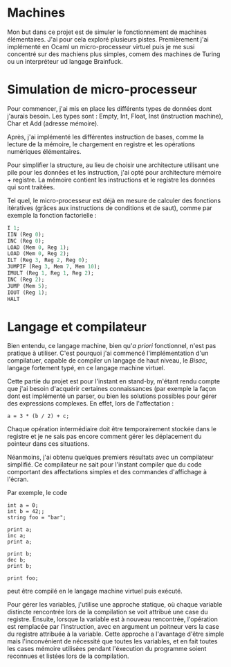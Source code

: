 # Machines

Mon but dans ce projet est de simuler le fonctionnement de machines élémentaires. J'ai pour cela exploré plusieurs pistes. Premièrement j'ai implémenté en Ocaml un micro-processeur virtuel puis je me susi concentré sur des machiens plus simples, comem des machines de Turing ou un interpréteur ud langage Brainfuck.

# Simulation de micro-processeur

Pour commencer, j'ai mis en place les différents types de données dont j'aurais besoin. Les types sont : Empty, Int, Float, Inst (instruction machine), Char et Add (adresse mémoire).

Après, j'ai implémenté les différentes instruction de bases, comme la lecture de la mémoire, le chargement en registre et les opérations numériques élémentaires.

Pour simplifier la structure, au lieu de choisir une architecture utilisant une pile pour les données et les instruction, j'ai opté pour architecture mémoire + registre. La mémoire contient les instructions et le registre les données qui sont traitées.

Tel quel, le micro-processeur est déjà en mesure de calculer des fonctions itératives (grâces aux instructions de conditions et de saut), comme par exemple la fonction factorielle :

```ocaml
I 1;
IIN (Reg 0);
INC (Reg 0);
LOAD (Mem 0, Reg 1);
LOAD (Mem 0, Reg 2);
ILT (Reg 3, Reg 2, Reg 0);
JUMPIF (Reg 3, Mem 7, Mem 10);
IMULT (Reg 1, Reg 1, Reg 2);
INC (Reg 2);
JUMP (Mem 5);
IOUT (Reg 1);
HALT
```

# Langage et compilateur

Bien entendu, ce langage machine, bien qu'_a priori_ fonctionnel, n'est pas pratique à utiliser. C'est pourquoi j'ai commencé l'implémentation d'un compilatuer, capable de compiler un langage de haut niveau, le _Bisac_, langage fortement typé, en ce langage machine virtuel.

Cette partie du projet est pour l'instant en stand-by, m'étant rendu compte que j'ai besoin d'acquérir  certaines connaissances (par exemple la façon dont est implémenté un parser, ou bien les solutions possibles pour gérer des expressions complexes. En effet, lors de l'affectation :

```
a = 3 * (b / 2) + c;
```

Chaque opération intermédiaire doit être temporairement stockée dans le registre et je ne sais pas encore comment gérer les déplacement du pointeur dans ces situations.


Néanmoins, j'ai obtenu quelques premiers résultats avec un compilateur simplifié. Ce compilateur ne sait pour l'instant compiler que du code comportant des affectations simples et des commandes d'affichage à l'écran.

Par exemple, le code

```
int a = 0;
int b = 42;;
string foo = "bar";

print a;
inc a;
print a;

print b;
dec b;
print b;

print foo;
```

peut être compilé en le langage machine virtuel puis exécuté.

Pour gérer les variables, j'utilise une approche statique, où chaque variable distincte rencontrée lors de la compilation se voit attribué une case du registre. Ensuite, lorsque la variable est à nouveau rencontrée, l'opération est remplacée par l'instruction, avec en argument un poitneur vers la case du registre attribuée à la variable.
Cette approche a l'avantage d'être simple mais l'inconvénient de nécessité que toutes les variables, et en fait toutes les cases mémoire utilisées pendant l'éxecution du programme soient reconnues et listées lors de la compilation.


